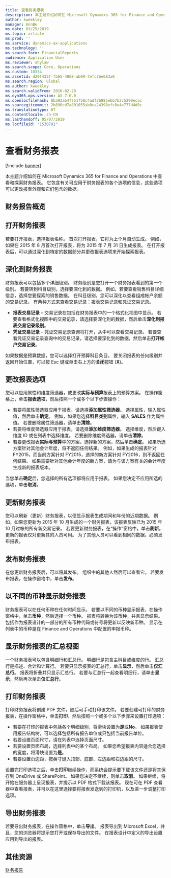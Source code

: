 ```yaml
---
title: 查看财务报表
description: 本主题介绍如何在 Microsoft Dynamics 365 for Finance and Operations 中查看和探索财务报表。 它包含有关可应用于财务报表的各个选项的信息，这些选项可以更改报表外观和它们包含的数据。
author: kweekley
manager: AnnBe
ms.date: 03/25/2019
ms.topic: article
ms.prod: ''
ms.service: dynamics-ax-applications
ms.technology: ''
ms.search.form: FinancialReports
audience: Application User
ms.reviewer: shylaw
ms.search.scope: Core, Operations
ms.custom: 10334
ms.assetid: d20f435f-fb65-4068-ab09-7efc7be683a6
ms.search.region: Global
ms.author: kweekley
ms.search.validFrom: 2016-02-28
ms.dyn365.ops.version: AX 7.0.0
ms.openlocfilehash: 0ba92ab4f751758c4adf26885ebb7b2c5290ecac
ms.sourcegitcommit: 2b890cd7a801055ab0ca24398efc8e4e777d4d8c
ms.translationtype: HT
ms.contentlocale: zh-CN
ms.lasthandoff: 05/07/2019
ms.locfileid: "1530791"
---
```

# <a name="view-financial-reports"></a>查看财务报表

[!include [banner](../includes/banner.md)]

本主题介绍如何在 Microsoft Dynamics 365 for Finance and Operations 中查看和探索财务报表。 它包含有关可应用于财务报表的各个选项的信息，这些选项可以更改报表外观和它们包含的数据。

<a name="financial-reporting-overview"></a>财务报告概览
----------------------------

## <a name="open-a-financial-report"></a>打开财务报表
若要打开报表，选择报表名称。 首次打开报表，它将为上个月自动生成。 例如，如果在 2015 年 8 月首次打开报表，将为 2015 年 7 月 31 日生成报表。 在打开报表后，可以通过深化到特定的数据部分并更改报表选项来开始探索报表。

## <a name="drill-down-on-a-financial-report"></a>深化到财务报表
财务报表可以包括多个详细级别。 财务级别是您打开一个财务报表看到的第一个级别。 若要转到科目级别，选择要深化到的数据。 例如，若要查看销售科目详细信息，选择您要探索的销售数据。 在科目级别，您可以深化以查看组成帐户余额的交易记录。 有两种方式来查看交易记录：报表交易记录和凭证交易记录。

-   **报表交易记录** – 交易记录在包括在财务报表中的一个格式化视图中显示。 若要查看格式化视图中的交易记录，请选择要深化到的数据，然后单击**深化到报表交易记录级别**。
-   **凭证交易记录** – 凭证交易记录查询将打开，从中可以查看交易记录。 若要查看凭证交易记录查询中的交易记录，请选择要深化到的数据，然后单击**打开帐户交易记录**。

如果数据是预算数据，您可以选择打开预算科目条目。 要关闭报表的任何级别并返回开始位置，可以按 Esc 键或单击右上方的**关闭**按钮 (**X**)。

## <a name="change-report-options"></a>更改报表选项
您可以应用属性和维度筛选器，或更改**实际与预算**报表上的预算方案。 在操作窗格上，单击**报表选项**，然后按照一个或多个以下步骤操作：

-   若要将属性筛选器应用于报表，请选择**添加属性筛选器**。 选择属性，输入属性值，然后单击**确定**。 例如，如果您选择**科目类别**属性，输入 **SALES** 作为属性值。 若要删除属性筛选器，请单击**清除**。
-   若要将维度筛选器应用于报表，请选择**添加维度筛选器**。 选择维度，然后键入维度 ID 或在列表中选择维度。 若要删除维度筛选器，请单击**清除**。
-   若要更改报表**实际与预算**中的方案，选择新的方案，然后单击**确定**。 如果所选方案针对其他会计年度，将不返回任何结果。 例如，如果生成的报表针对 FY2015，而当前方案针对 FY2015，选择的新方案针对 FY2016，则不返回任何结果。 如果需要针对其他会计年度的新方案，请为与该方案有关的会计年度生成新的报表版本。

当您单击**确定**后，您选择的所有选项都将应用于报表。 如果您决定不应用所选的选项，单击**取消**。

## <a name="update-a-financial-report"></a>更新财务报表
您可以刷新（更新）财务报表，以便显示报表生成期间和年份的近期数据。 例如，如果您更新为 2015 年 10 月生成的一个财务报表，该报表反映已为 2015 年 10 月过帐的所有新交易记录。 若要更新财务报表，在“操作”窗格中，单击**刷新**。 更新的报表仅对更新其的人员可用。 为了其他人员可以看到相同的数据，必须发布报表。

## <a name="publish-a-financial-report"></a>发布财务报表
在您更新财务报表后，可以将其发布。 组织中的其他人然后可以查看它。 若要发布报表，在操作窗格中，单击**发布**。

## <a name="display-a-financial-report-in-a-different-currency"></a>以不同的币种显示财务报表
财务报表可以在任何币种在任何时间显示。 若要以不同的币种显示报表，在操作窗格中，单击**币种**，然后选择一个币种。 报表将转换为该币种，并且显示结果。 包括作为报表设计的一部分的所有币种代码或符号将更新以反映新币种。 显示在列表中的币种是在 Finance and Operations 中配置的申报币种。

## <a name="display-a-summarized-view-of-the-financial-report"></a>显示财务报表的汇总视图
一个财务报表可以包含明细行和汇总行。 明细行是包含主科目或维度的行。 汇总行是描述、合计和计算行。 若要只显示报表的汇总行，单击**显示**，然后单击**仅汇总行**。 报表将折叠并只显示汇总行。 若要与汇总行一起查看明细行，请单击**显示**，然后再次单击**仅汇总行**。

## <a name="print-a-financial-report"></a>打印财务报表
打印财务报表将创建 PDF 文件，随后可手动打印该文件。 若要创建可打印的财务报表，在操作窗格中，单击**打印**，然后按照一个或多个以下步骤来设置打印选项：

-   若要在打印的报表中包括各个明细级别，将滑块设置为**是**或**No**。 如果报表使用报告结构树，可以选择包括所有报告单位或只包括当前报告单位。
-   若要设置页面尺寸，请在列表中选择页面尺寸。
-   若要设置页面布局，选择列表中的某个布局。 如果您希望报表内容适合您选择的宽度，将滑块设置为**是**。
-   若要设置页边距，按英寸键入顶部、底部、左边距和右边距的尺寸。

设置完打印选项之后，单击**打印**继续操作，而系统会提示要下载该文件还是将其保存到 OneDrive 或 SharePoint。 如果您决定不继续，则单击**取消**。 如果继续，将开始在服务器上呈现报表，并提示以 PDF 格式下载该报表。 现在可在 PDF 查看器中查看报表，并可以在这里选择要将报表发送到的打印机，以及进一步调整打印选项。

## <a name="export-a-financial-report"></a>导出财务报表
若要导出财务报表，在操作窗格中，单击**导出**。 报表导出到 Microsoft Excel，并且，您的浏览器将提示您打开或保存导出的文件。 在报表设计中定义的导出设置应用到导出的报表。    

<a name="additional-resources"></a>其他资源
--------

[财务报告](../../dev-itpro/analytics/financial-reporting-intro.md)





